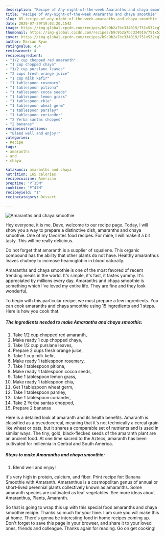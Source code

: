 ```yaml
---
description: "Recipe of Any-night-of-the-week Amaranths and chaya smoothie"
title: "Recipe of Any-night-of-the-week Amaranths and chaya smoothie"
slug: 85-recipe-of-any-night-of-the-week-amaranths-and-chaya-smoothie
date: 2020-07-29T19:03:20.154Z
image: https://img-global.cpcdn.com/recipes/b9c9b2a7bc334019/751x532cq70/amaranths-and-chaya-smoothie-recipe-main-photo.jpg
thumbnail: https://img-global.cpcdn.com/recipes/b9c9b2a7bc334019/751x532cq70/amaranths-and-chaya-smoothie-recipe-main-photo.jpg
cover: https://img-global.cpcdn.com/recipes/b9c9b2a7bc334019/751x532cq70/amaranths-and-chaya-smoothie-recipe-main-photo.jpg
author: Marian Ryan
ratingvalue: 4.4
reviewcount: 4
recipeingredient:
- "1/2 cup chopped red amaranth"
- "1 cup chopped chaya"
- "1/2 cup purslane leaves"
- "2 cups fresh orange juice"
- "1 cup milk kefir"
- "1 tablespoon rosemary"
- "1 tablespoon pitiona"
- "1 tablespoon cocoa seeds"
- "1 tablespoon lemon grass"
- "1 tablespoon chia"
- "1 tablespoon wheat germ"
- "1 tablespoon parsley"
- "1 tablespoon coriander"
- "2 Yerba santas chopped"
- "2 bananas"
recipeinstructions:
- "Blend well and enjoy!"
categories:
- Recipe
tags:
- amaranths
- and
- chaya

katakunci: amaranths and chaya 
nutrition: 165 calories
recipecuisine: American
preptime: "PT15M"
cooktime: "PT47M"
recipeyield: "1"
recipecategory: Dessert

---
```



![Amaranths and chaya smoothie](https://img-global.cpcdn.com/recipes/b9c9b2a7bc334019/751x532cq70/amaranths-and-chaya-smoothie-recipe-main-photo.jpg)

Hey everyone, it is me, Dave, welcome to our recipe page. Today, I will show you a way to prepare a distinctive dish, amaranths and chaya smoothie. One of my favorites food recipes. For mine, I will make it a bit tasty. This will be really delicious.

Do not forget that amaranth is a supplier of squalene. This organic compound has the ability that other plants do not have. Healthy amaranthus leaves chutney to increase heamoglobin in blood naturally.

Amaranths and chaya smoothie is one of the most favored of recent trending meals in the world. It's simple, it's fast, it tastes yummy. It's appreciated by millions every day. Amaranths and chaya smoothie is something which I've loved my entire life. They are fine and they look wonderful.


To begin with this particular recipe, we must prepare a few ingredients. You can cook amaranths and chaya smoothie using 15 ingredients and 1 steps. Here is how you cook that.

##### The ingredients needed to make Amaranths and chaya smoothie:

1. Take 1/2 cup chopped red amaranth,
1. Make ready 1 cup chopped chaya,
1. Take 1/2 cup purslane leaves,
1. Prepare 2 cups fresh orange juice,
1. Take 1 cup milk kefir,
1. Make ready 1 tablespoon rosemary,
1. Take 1 tablespoon pitiona,
1. Make ready 1 tablespoon cocoa seeds,
1. Take 1 tablespoon lemon grass,
1. Make ready 1 tablespoon chia,
1. Get 1 tablespoon wheat germ,
1. Take 1 tablespoon parsley,
1. Take 1 tablespoon coriander,
1. Take 2 Yerba santas chopped,
1. Prepare 2 bananas


Here is a detailed look at amaranth and its health benefits. Amaranth is classified as a pseudocereal, meaning that it&#39;s not technically a cereal grain like wheat or oats, but it shares a comparable set of nutrients and is used in similar ways. The tiny, gold, black-flecked seeds of the amaranth plant are an ancient food. At one time sacred to the Aztecs, amaranth has been cultivated for millennia in Central and South America. 

##### Steps to make Amaranths and chaya smoothie:

1. Blend well and enjoy!


It&#39;s very high in protein, calcium, and fiber. Print recipe for: Banana Smoothie with Amaranth. Amaranthus is a cosmopolitan genus of annual or short-lived perennial plants collectively known as amaranths. Some amaranth species are cultivated as leaf vegetables. See more ideas about Amaranthus, Plants, Amaranth. 

So that is going to wrap this up with this special food amaranths and chaya smoothie recipe. Thanks so much for your time. I am sure you will make this at home. There's gonna be interesting food in home recipes coming up. Don't forget to save this page in your browser, and share it to your loved ones, friends and colleague. Thanks again for reading. Go on get cooking!
